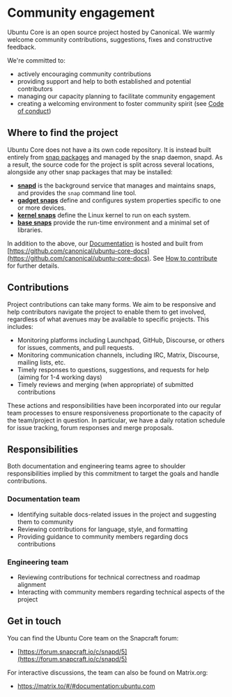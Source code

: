 # Community engagement

Ubuntu Core is an open source project hosted by Canonical. We warmly welcome community contributions, suggestions, fixes and constructive feedback.

We're committed to:
* actively encouraging community contributions
* providing support and help to both established and potential contributors
* managing our capacity planning to facilitate community engagement
* creating a welcoming environment to foster community spirit (see [Code of conduct](https://ubuntu.com/community/ethos/code-of-conduct))

## Where to find the project

Ubuntu Core does not have a its own code repository.  It is instead built entirely from [snap packages](/explanation/core-elements/snaps-in-ubuntu-core/) and managed by the snap daemon, snapd. As a result, the source code for the project is split across several locations, alongside any other snap packages that may be installed:

- **[snapd](https://github.com/snapcore/snapd)** is the background service that manages and maintains snaps, and provides the `snap` command line tool.
- **[gadget snaps](https://github.com/search?q=org%3Asnapcore+gadget&type=repositories)** define and configures system properties specific to one or more devices.
- **[kernel snaps](https://github.com/snapcore/sample-kernels)** define the Linux kernel to run on each system.
- **[base snaps](https://snapcraft.io/docs/base-snaps)** provide the run-time environment and a minimal set of libraries.

In addition to the above, our [Documentation](https://ubuntu.com/core/docs) is hosted and built from [https://github.com/canonical/ubuntu-core-docs](https://github.com/canonical/ubuntu-core-docs). See [How to contribute](/contributing.md) for further details.

## Contributions

Project contributions can take many forms. We aim to be responsive and help contributors navigate the project to enable them to get involved, regardless of what avenues may be available to specific projects. This includes:

* Monitoring platforms including Launchpad, GitHub, Discourse, or others for issues, comments, and pull requests.
* Monitoring communication channels, including IRC, Matrix, Discourse, mailing lists, etc.
* Timely responses to questions, suggestions, and requests for help (aiming for 1-4 working days)
* Timely reviews and merging (when appropriate) of submitted contributions

These actions and responsibilities have been incorporated into our regular team processes to ensure responsiveness proportionate to the capacity of the team/project in question. In particular, we have a daily rotation schedule for issue tracking, forum responses and merge proposals.

## Responsibilities

Both documentation and engineering teams agree to shoulder responsibilities implied by this  commitment to target the goals and handle contributions.

### Documentation team

* Identifying suitable docs-related issues in the project and suggesting them to community
* Reviewing contributions for language, style, and formatting
* Providing guidance to community members regarding docs contributions

### Engineering team

* Reviewing contributions for technical correctness and roadmap alignment
* Interacting with community members regarding technical aspects of the project

## Get in touch

You can find the Ubuntu Core team on the Snapcraft forum:
- [https://forum.snapcraft.io/c/snapd/5](https://forum.snapcraft.io/c/snapd/5)

For interactive discussions, the team can also be found on Matrix.org:
- https://matrix.to/#/#documentation:ubuntu.com
